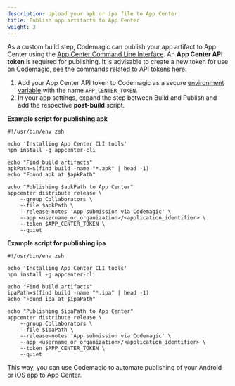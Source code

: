 ```yaml
---
description: Upload your apk or ipa file to App Center
title: Publish app artifacts to App Center
weight: 3
---
```


As a custom build step, Codemagic can publish your app artifact to App Center using the [App Center Command Line Interface](https://github.com/microsoft/appcenter-cli). An **App Center API token** is required for publishing. It is advisable to create a new token for use on Codemagic, see the commands related to API tokens [here](https://github.com/microsoft/appcenter-cli#commands). 

1. Add your App Center API token to Codemagic as a secure [environment variable](../building/environment-variables) with the name `APP_CENTER_TOKEN`.
2. In your app settings, expand the step between Build and Publish and add the respective **post-build** script.

**Example script for publishing apk**
```
#!/usr/bin/env zsh

echo 'Installing App Center CLI tools'
npm install -g appcenter-cli

echo "Find build artifacts"
apkPath=$(find build -name "*.apk" | head -1)
echo "Found apk at $apkPath"

echo "Publishing $apkPath to App Center"
appcenter distribute release \
    --group Collaborators \
    --file $apkPath \
    --release-notes 'App submission via Codemagic' \
    --app <username_or_organization>/<application_identifier> \
    --token $APP_CENTER_TOKEN \
    --quiet
```

**Example script for publishing ipa**
```
#!/usr/bin/env zsh
​
echo 'Installing App Center CLI tools'
npm install -g appcenter-cli
​
echo "Find build artifacts"
ipaPath=$(find build -name "*.ipa" | head -1)
echo "Found ipa at $ipaPath"
​
echo "Publishing $ipaPath to App Center"
appcenter distribute release \
    --group Collaborators \
    --file $ipaPath \
    --release-notes 'App submission via Codemagic' \
    --app <username_or_organization>/<application_identifier> \
    --token $APP_CENTER_TOKEN \
    --quiet
```

This way, you can use Codemagic to automate publishing of your Android or iOS app to App Center.